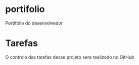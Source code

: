 # portifolio
Portifolio do desenvolvedor
# Tarefas
 O controle das tarefas desse projeto sera realizado no GitHub
 
